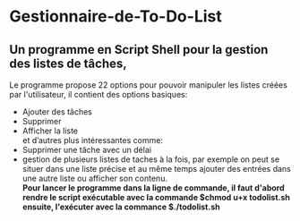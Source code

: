 # Gestionnaire-de-To-Do-List
Un programme en Script Shell pour la gestion des listes de tâches,
---
Le programme propose 22 options pour pouvoir manipuler les listes créées par l'utilisateur, il contient des options basiques:
 * Ajouter des tâches
 * Supprimer
 * Afficher la liste  
et d’autres plus intéressantes comme:
 * Supprimer une tâche avec un délai
 * gestion de plusieurs listes de taches à la fois, par exemple on peut se situer dans une liste précise et au même temps ajouter des entrées dans une autre liste ou afficher son contenu.  
 __Pour lancer le programme dans la ligne de commande, il faut d'abord rendre le script exécutable avec la commande $chmod u+x todolist.sh
   ensuite, l'exécuter avec la commance $./todolist.sh__
